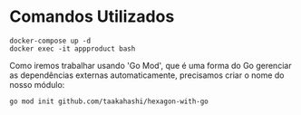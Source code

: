 # Comandos Utilizados

    docker-compose up -d
    docker exec -it appproduct bash

Como iremos trabalhar usando 'Go Mod', que é uma forma do Go gerenciar as dependências externas automaticamente, precisamos criar o nome do nosso módulo:

    go mod init github.com/taakahashi/hexagon-with-go